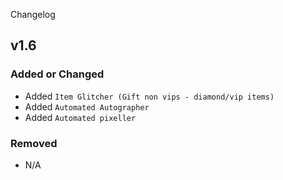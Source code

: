 Changelog

## v1.6

### Added or Changed
- Added `Item Glitcher (Gift non vips - diamond/vip items)`
- Added `Automated Autographer`
- Added `Automated pixeller`

### Removed

- N/A

